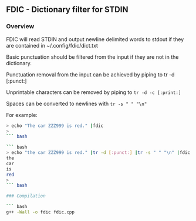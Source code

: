 ## FDIC - Dictionary filter for STDIN

### Overview

FDIC will read STDIN and output newline delimited words to stdout if they are contained in ~/.config/fdic/dict.txt

Basic punctuation should be filtered from the input if they are not in the dictionary.

Punctuation removal from the input can be achieved by piping to tr -d [:punct:]

Unprintable characters can be removed by piping to `tr -d -c [:print:]`

Spaces can be converted to newlines with `tr -s " " "\n"`

For example:

``` bash
> echo "The car ZZZ999 is red." |fdic
>
``` bash

``` bash
> echo "the car ZZZ999 is red." |tr -d [:punct:] |tr -s " " "\n" |fdic
the
car
is
red
>
``` bash

### Compilation

``` bash
g++ -Wall -o fdic fdic.cpp 
```
